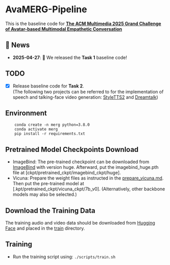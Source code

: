 # AvaMERG-Pipeline
This is the baseline code for [**The ACM Multimedia 2025 Grand Challenge of Avatar-based Multimodal Empathetic Conversation**](https://avamerg.github.io/MM25-challenge/)

## 📰 News

- **2025-04-27**: 🎉 We released the **Task 1** baseline code!

## TODO
- [x] Release baseline code for **Task 2**.  
(The following two projects can be referred to for the implementation of speech and talking-face video generation:
[StyleTTS2](https://github.com/yl4579/StyleTTS2) and [Dreamtalk](https://github.com/ali-vilab/dreamtalk))

## Environment
```
    conda create -n merg python=3.8.0
    conda activate merg
    pip install -r requirements.txt
```
## Pretrained Model Checkpoints Download
- ImageBind: The pre-trained checkpoint can be downloaded from [ImageBind](https://dl.fbaipublicfiles.com/imagebind/imagebind_huge.pth) with version huge. Afterward, put the imagebind_huge.pth file at [ckpt/pretrained_ckpt/imagebind_ckpt/huge].
- Vicuna: Prepare the weight files as instructed in the [prepare_vicuna.md](ckpt/pretrained_ckpt/prepare_vicuna.md). Then put the pre-trained model at [.kpt/pretrained_ckpt/vicuna_ckpt/7b_v0].
(Alternatively, other backbone models may also be selected.)

## Download the Training Data
The training audio and video data should be downloaded from [Hugging Face](https://huggingface.co/datasets/ZhangHanXD/AvaMERG) and placed in the [train](merg_data/train) directory.

## Training
- Run the training script using:
        ```
        ./scripts/train.sh
        ```
